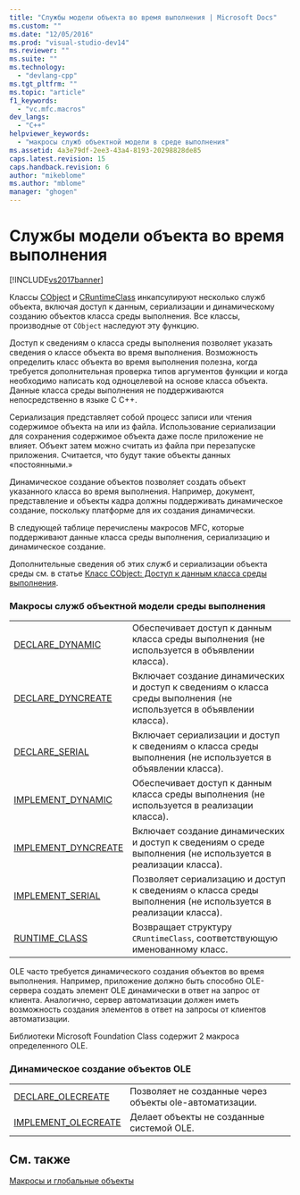 ```yaml
---
title: "Службы модели объекта во время выполнения | Microsoft Docs"
ms.custom: ""
ms.date: "12/05/2016"
ms.prod: "visual-studio-dev14"
ms.reviewer: ""
ms.suite: ""
ms.technology: 
  - "devlang-cpp"
ms.tgt_pltfrm: ""
ms.topic: "article"
f1_keywords: 
  - "vc.mfc.macros"
dev_langs: 
  - "C++"
helpviewer_keywords: 
  - "макросы служб объектной модели в среде выполнения"
ms.assetid: 4a3e79df-2ee3-43a4-8193-20298828de85
caps.latest.revision: 15
caps.handback.revision: 6
author: "mikeblome"
ms.author: "mblome"
manager: "ghogen"
---
```

# Службы модели объекта во время выполнения
[!INCLUDE[vs2017banner](../../assembler/inline/includes/vs2017banner.md)]

Классы [CObject](../Topic/CObject%20Class.md) и [CRuntimeClass](../Topic/CRuntimeClass%20Structure.md) инкапсулируют несколько служб объекта, включая доступ к данным, сериализации и динамическому созданию объектов класса среды выполнения.  Все классы, производные от `CObject` наследуют эту функцию.  
  
 Доступ к сведениям о класса среды выполнения позволяет указать сведения о классе объекта во время выполнения.  Возможность определить класс объекта во время выполнения полезна, когда требуется дополнительная проверка типов аргументов функции и когда необходимо написать код одноцелевой на основе класса объекта.  Данные класса среды выполнения не поддерживаются непосредственно в языке C C\+\+.  
  
 Сериализация представляет собой процесс записи или чтения содержимое объекта на или из файла.  Использование сериализации для сохранения содержимое объекта даже после приложение не влияет.  Объект затем можно считать из файла при перезапуске приложения.  Считается, что будут такие объекты данных «постоянными.»  
  
 Динамическое создание объектов позволяет создать объект указанного класса во время выполнения.  Например, документ, представление и объекты кадра должны поддерживать динамическое создание, поскольку платформе для их создания динамически.  
  
 В следующей таблице перечислены макросов MFC, которые поддерживают данные класса среды выполнения, сериализацию и динамическое создание.  
  
 Дополнительные сведения об этих служб и сериализации объекта среды см. в статье [Класс CObject: Доступ к данным класса среды выполнения](../../mfc/accessing-run-time-class-information.md).  
  
### Макросы служб объектной модели среды выполнения  
  
|||  
|-|-|  
|[DECLARE\_DYNAMIC](../Topic/DECLARE_DYNAMIC.md)|Обеспечивает доступ к данным класса среды выполнения \(не используется в объявлении класса\).|  
|[DECLARE\_DYNCREATE](../Topic/DECLARE_DYNCREATE.md)|Включает создание динамических и доступ к сведениям о класса среды выполнения \(не используется в объявлении класса\).|  
|[DECLARE\_SERIAL](../Topic/DECLARE_SERIAL.md)|Включает сериализации и доступ к сведениям о класса среды выполнения \(не используется в объявлении класса\).|  
|[IMPLEMENT\_DYNAMIC](../Topic/IMPLEMENT_DYNAMIC.md)|Обеспечивает доступ к данным класса среды выполнения \(не используется в реализации класса\).|  
|[IMPLEMENT\_DYNCREATE](../Topic/IMPLEMENT_DYNCREATE.md)|Включает создание динамических и доступ к сведениям о среде выполнения \(не используется в реализации класса\).|  
|[IMPLEMENT\_SERIAL](../Topic/IMPLEMENT_SERIAL.md)|Позволяет сериализацию и доступ к сведениям о класса среды выполнения \(не используется в реализации класса\).|  
|[RUNTIME\_CLASS](../Topic/RUNTIME_CLASS.md)|Возвращает структуру `CRuntimeClass`, соответствующую именованному класс.|  
  
 OLE часто требуется динамического создания объектов во время выполнения.  Например, приложение должно быть способно OLE\-сервера создать элемент OLE динамически в ответ на запрос от клиента.  Аналогично, сервер автоматизации должен иметь возможность создания элементов в ответ на запросы от клиентов автоматизации.  
  
 Библиотеки Microsoft Foundation Class содержит 2 макроса определенного OLE.  
  
### Динамическое создание объектов OLE  
  
|||  
|-|-|  
|[DECLARE\_OLECREATE](../Topic/DECLARE_OLECREATE.md)|Позволяет не созданные через объекты ole\-автоматизации.|  
|[IMPLEMENT\_OLECREATE](../Topic/IMPLEMENT_OLECREATE.md)|Делает объекты не созданные системой OLE.|  
  
## См. также  
 [Макросы и глобальные объекты](../../mfc/reference/mfc-macros-and-globals.md)